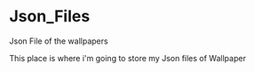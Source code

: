 # Json_Files
Json File of the wallpapers

This place is where i'm going to store my Json files of Wallpaper

